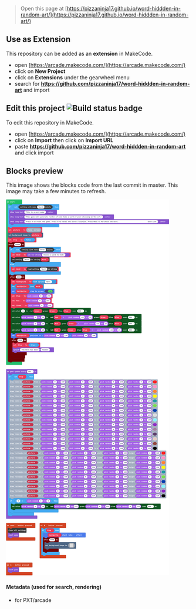  


> Open this page at [https://pizzaninja17.github.io/word-hiddden-in-random-art/](https://pizzaninja17.github.io/word-hiddden-in-random-art/)

## Use as Extension

This repository can be added as an **extension** in MakeCode.

* open [https://arcade.makecode.com/](https://arcade.makecode.com/)
* click on **New Project**
* click on **Extensions** under the gearwheel menu
* search for **https://github.com/pizzaninja17/word-hiddden-in-random-art** and import

## Edit this project ![Build status badge](https://github.com/pizzaninja17/word-hiddden-in-random-art/workflows/MakeCode/badge.svg)

To edit this repository in MakeCode.

* open [https://arcade.makecode.com/](https://arcade.makecode.com/)
* click on **Import** then click on **Import URL**
* paste **https://github.com/pizzaninja17/word-hiddden-in-random-art** and click import

## Blocks preview

This image shows the blocks code from the last commit in master.
This image may take a few minutes to refresh.

![A rendered view of the blocks](https://github.com/pizzaninja17/word-hiddden-in-random-art/raw/master/.github/makecode/blocks.png)

#### Metadata (used for search, rendering)

* for PXT/arcade
<script src="https://makecode.com/gh-pages-embed.js"></script><script>makeCodeRender("{{ site.makecode.home_url }}", "{{ site.github.owner_name }}/{{ site.github.repository_name }}");</script>
